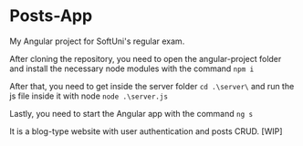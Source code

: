 # Posts-App
My Angular project for SoftUni's regular exam.

After cloning the repository, you need to open
the angular-project folder and install
the necessary node modules with the command
`npm i`

After that, you need to get inside the server folder
`cd .\server\`
and run the js file inside it with node
`node .\server.js`

Lastly, you need to start the Angular app with the command
`ng s`

It is a blog-type website with user authentication and posts CRUD. [WIP]
